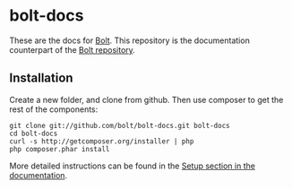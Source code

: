 bolt-docs
=========

These are the docs for [Bolt](http://bolt.cm/). This repository is the documentation counterpart of the [Bolt repository](https://github.com/bobdenotter/bolt).

Installation 
------------

Create a new folder, and clone from github. Then use composer to get the rest of the components:

	git clone git://github.com/bolt/bolt-docs.git bolt-docs
	cd bolt-docs
	curl -s http://getcomposer.org/installer | php
 	php composer.phar install

More detailed instructions can be found in the [Setup section in the documentation](http://docs.bolt.cm/setup).
